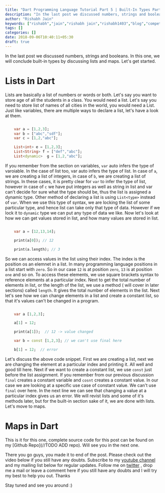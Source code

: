 ```yaml
---
title: "Dart Programming Language Tutorial Part 5 | Built-In Types Part 2"
description: "In the last post we discussed numbers, strings and booleans. In this one, we will conclude built-in types by discussing lists and maps. Let's get started."
author: "Rishabh Jain"
keywords: ["rishabh","jain","rishabh jain","rishabh1403","blog","competitive","coding","programming","tech","technology"]
tags: []
categories: []
date: 2018-09-06T10:40:11+05:30
draft: true
---
```

In the last post we discussed numbers, strings and booleans. In this one, we will conclude built-in types by discussing lists and maps. Let's get started.
<!--more-->

# Lists in Dart

Lists are basically a list of numbers or words or both. Let's say you want to store age of all the students in a class. You would need a list. Let's say you need to store list of names of all cities in the world, you would need a List. Just like variables, there are multiple ways to declare a list, let's have a look at them.

```dart

    var a = [1,2,3];
    var b = ["abc","sdf"];
    var c = [1,2,"abc"];

    List<int> e = [1,2,3];
    List<String> f = ["def","abc"];
    List<dynamic>  g = [1,2,"abc"];

```

If you remember from the section on variables, `var` auto infers the type of varoiable. In the case of list too, var auto infers the type of list. In case of `a`, we are creating a list of integers, in case of `b`, we are creating a list of strings. In these cases, it is pretty clear for `var` to infer the type of list, however in case of `c` we have put integers as well as string in list and var can't decide for sure what the type should be, thus the list is assigned a dynamic type. Other method of declaring a list is using `List<type>` instead of `var`. When we use this type of syntax, we are locking the list of some particular type, and hence list can take only that type of data. However if we lock it to `dynamic` type we can put any type of data we like. Now let's look at how we can get values stored in list, and how many values are stored in list.

```dart

    var a = [12,13,14];

    print(a[0]); // 12

    print(a.length); // 3

```

So we can access values in the list using their index. The index is the position os an elemnet in a list. In many programming language positions in a list start with `zero`. So in our case `12` is at position `zero`, `13` is at position `one` and so on. To access these elements, we use square brackets syntax to reference elements at a particular index. Next to get the total number of elements in list, or the length of the list, we use a method ( will cover in later sections) called `length`. It gives the total number of elements in the list. Next let's see how we can change elements in a list and create a constant list, so that it's values can't be changed in a program.

```dart

    var a [1,2,3];

    a[1] = 12;

    print(a[1]);  // 12 -> value changed

    var b = const [1,2,3]; // we can't use final here

    b[1] = 12;  // error

```

Let's discuss the above code snippet. First we are creating a list, next we are changing the element at a particular index and printing it. All well and good till here. Next if we want to create a constant list, we use `const` just before the list assignment. If you remember from our previous discussion `final` creates a constant variable and `cosnt` creates a constant value. In our case we are looking at a specific use case of constant value. We can't use `final` over here. In the next line we can see that changing a value at a particular index gives us an error. We will revist lists and some of it's methods later, but for the built-in section sake of it, we are done with lists. Let's move to maps.

# Maps in Dart





This is it for this one, complete source code for this post can be found on my [Github Repo](//TODO ADD repo). Will see you in the next one.

There you go guys, you made it to end of the post. Please check out the video below if you still have any doubts. Subscribe to my [youtube channel](https://www.youtube.com/channel/UC4syrEYE9_fzeVBajZIyHlA) and my mailing list below for regular updates. Follow me on [twitter](https://www.twitter.com/rishabhjain1403) , drop me a mail or leave a comment here if you still have any doubts and I will try my best to help you out. Thanks

Stay tuned and see you around :)
<!--
{{< youtube I8_pURh3l_s >}}  -->
